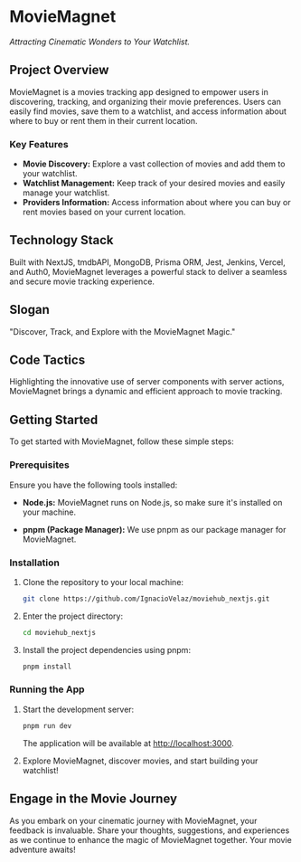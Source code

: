 # MovieMagnet

_Attracting Cinematic Wonders to Your Watchlist._

## Project Overview

MovieMagnet is a movies tracking app designed to empower users in discovering, tracking, and organizing their movie preferences. Users can easily find movies, save them to a watchlist, and access information about where to buy or rent them in their current location.

### Key Features

- **Movie Discovery:** Explore a vast collection of movies and add them to your watchlist.
- **Watchlist Management:** Keep track of your desired movies and easily manage your watchlist.
- **Providers Information:** Access information about where you can buy or rent movies based on your current location.

## Technology Stack

Built with NextJS, tmdbAPI, MongoDB, Prisma ORM, Jest, Jenkins, Vercel, and Auth0, MovieMagnet leverages a powerful stack to deliver a seamless and secure movie tracking experience.

## Slogan

"Discover, Track, and Explore with the MovieMagnet Magic."

## Code Tactics

Highlighting the innovative use of server components with server actions, MovieMagnet brings a dynamic and efficient approach to movie tracking.

## Getting Started

To get started with MovieMagnet, follow these simple steps:

### Prerequisites

Ensure you have the following tools installed:

- **Node.js:** MovieMagnet runs on Node.js, so make sure it's installed on your machine.

- **pnpm (Package Manager):** We use pnpm as our package manager for MovieMagnet.

### Installation

1. Clone the repository to your local machine:

   ```bash
   git clone https://github.com/IgnacioVelaz/moviehub_nextjs.git
   ```

2. Enter the project directory:

   ```bash
   cd moviehub_nextjs
   ```

3. Install the project dependencies using pnpm:

   ```bash
   pnpm install
   ```

### Running the App

1. Start the development server:

   ```bash
   pnpm run dev
   ```

   The application will be available at [http://localhost:3000](http://localhost:3000).

2. Explore MovieMagnet, discover movies, and start building your watchlist!

## Engage in the Movie Journey

As you embark on your cinematic journey with MovieMagnet, your feedback is invaluable. Share your thoughts, suggestions, and experiences as we continue to enhance the magic of MovieMagnet together. Your movie adventure awaits!
